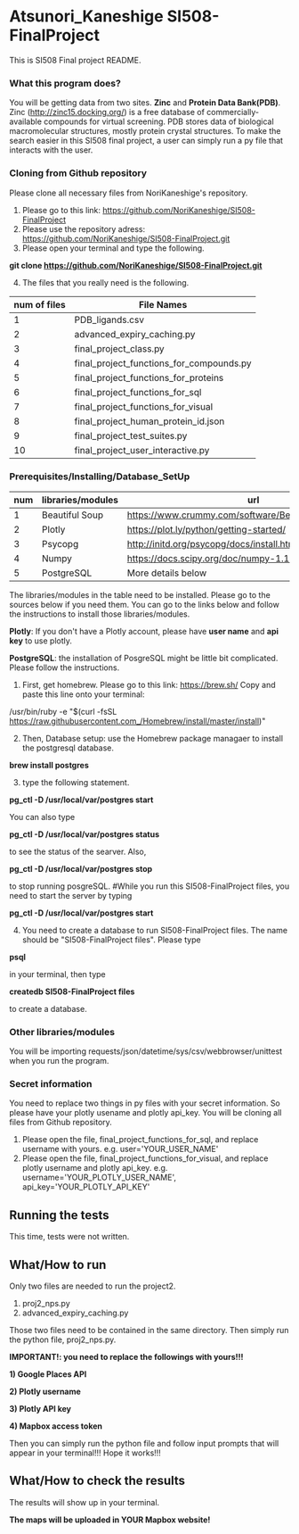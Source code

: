 # Atsunori_Kaneshige SI508-FinalProject

This is SI508 Final project README.


### What this program does?


You will be getting data from two sites. **Zinc** and **Protein Data Bank(PDB)**.
Zinc (http://zinc15.docking.org/) is  a free database of commercially-available compounds for virtual screening. PDB stores data of biological macromolecular structures, mostly protein crystal structures.
To make the search easier in this SI508 final project, a user can simply run a py file that interacts with the user.


### Cloning from Github repository


Please clone all necessary files from NoriKaneshige's repository.
1) Please go to this link: https://github.com/NoriKaneshige/SI508-FinalProject
2) Please use the repository adress: https://github.com/NoriKaneshige/SI508-FinalProject.git
3) Please open your terminal and type the following.


**git clone https://github.com/NoriKaneshige/SI508-FinalProject.git**


4) The files that you really need is the following.


num of files | File Names
------------ | -------------
1 | PDB_ligands.csv
2 | advanced_expiry_caching.py
3 | final_project_class.py
4 | final_project_functions_for_compounds.py
5 | final_project_functions_for_proteins
6 | final_project_functions_for_sql
7 | final_project_functions_for_visual
8 | final_project_human_protein_id.json
9 | final_project_test_suites.py
10 | final_project_user_interactive.py


### Prerequisites/Installing/Database_SetUp


num | libraries/modules | url
------------ | -------------------- | ----------------------------------------------------
1 | Beautiful Soup | https://www.crummy.com/software/BeautifulSoup/bs4/doc/
2 | Plotly | https://plot.ly/python/getting-started/
3 | Psycopg | http://initd.org/psycopg/docs/install.html
4 | Numpy | https://docs.scipy.org/doc/numpy-1.15.0/user/install.html
5 | PostgreSQL | More details below


The libraries/modules in the table need to be installed. Please go to the sources below if you need them.
You can go to the links below and follow the instructions to install those libraries/modules.


**Plotly**: If you don't have a Plotly account, please have **user name** and **api key** to use plotly.


**PostgreSQL**: the installation of PosgreSQL might be little bit complicated. Please follow the instructions.
1) First, get homebrew. Please go to this link: https://brew.sh/
Copy and paste this line onto your terminal:

/usr/bin/ruby -e "$(curl -fsSL https://raw.githubusercontent.com_/Homebrew/install/master/install)"


2) Then, Database setup: use the Homebrew package managaer to install the postgresql database.


  **brew install postgres**


3) type the following statement.


  **pg_ctl -D /usr/local/var/postgres start**


  You can also type


  **pg_ctl -D /usr/local/var/postgres status**


  to see the status of the searver.
  Also,


  **pg_ctl -D /usr/local/var/postgres stop**


  to stop running posgreSQL.
  #While you run this SI508-FinalProject files, you need to start the server by typing


  **pg_ctl -D /usr/local/var/postgres start**


4) You need to create a database to run SI508-FinalProject files. The name should be "SI508-FinalProject files". Please type


**psql**


 in your terminal, then type


 **createdb SI508-FinalProject files**


 to create a database.


### Other libraries/modules

You will be importing requests/json/datetime/sys/csv/webbrowser/unittest when you run the program.


### Secret information
You need to replace two things in py files with your secret information. So please have your plotly usename and plotly api_key. You will be cloning all files from Github repository.
1) Please open the file, final_project_functions_for_sql, and replace username with yours.
e.g. user='YOUR_USER_NAME'
2) Please open the file, final_project_functions_for_visual, and replace plotly username and plotly api_key. e.g. username='YOUR_PLOTLY_USER_NAME', api_key='YOUR_PLOTLY_API_KEY'


## Running the tests

This time, tests were not written.


## What/How to run

Only two files are needed to run the project2.


1) proj2_nps.py
2) advanced_expiry_caching.py


Those two files need to be contained in the same directory. Then simply run the python file, proj2_nps.py.


**IMPORTANT!: you need to replace the followings with yours!!!**


**1) Google Places API**


**2) Plotly username**


**3) Plotly API key**


**4) Mapbox access token**


Then you can simply run the python file and follow input prompts that will appear in your terminal!!! Hope it works!!!


## What/How to check the results

The results will show up in your terminal.


**The maps will be uploaded in YOUR Mapbox website!**
